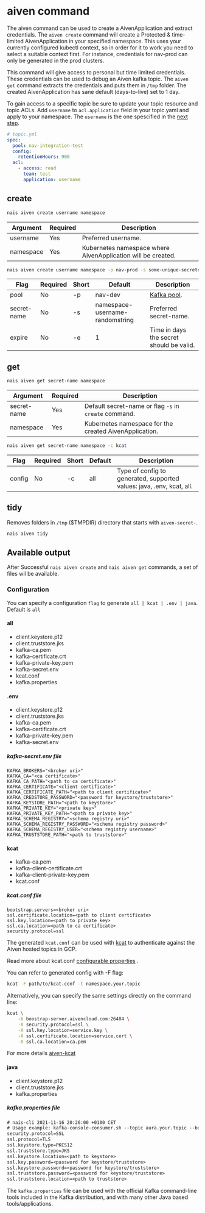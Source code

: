# aiven command

The aiven command can be used to create a AivenApplication and extract credentials.
The `aiven create` command will create a Protected & time-limited AivenApplication in your specified namespace.
This uses your currently configured kubectl context, so in order for it to work you need to select a suitable context first.
For instance, credentials for nav-prod can only be generated in the prod clusters.

This command will give access to personal but time limited credentials.
These credentials can be used to debug an Aiven kafka topic.
The `aiven get` command extracts the credentials and puts them in `/tmp` folder.
The created AivenApplication has sane default (days-to-live) set to 1 day.

To gain access to a specific topic be sure to update your topic resource and topic ACLs.
Add `username` to `acl.application` field in your topic.yaml and apply to your namespace.
The `username` is the one spescified in the [next step](#create).

```yaml
# topic.yml
spec:
  pool: nav-integration-test
  config:
    retentionHours: 900
  acl:
    - access: read
      team: test
      application: username
```

## create

```bash
nais aiven create username namespace
```

| Argument  | Required | Description                                                  |
|-----------|----------|--------------------------------------------------------------|
| username  | Yes      | Preferred username.                                          |
| namespace | Yes      | Kubernetes namespace where AivenApplication will be created. |

```bash
nais aiven create username namespace -p nav-prod -s some-unique-secretname -e 10
```

| Flag        | Required | Short | Default                         | Description                                     |
|-------------|----------|-------|---------------------------------|-------------------------------------------------|
| pool        | No       | -p    | nav-dev                         | [Kafka pool](../../persistence/kafka/index.md). |
| secret-name | No       | -s    | namespace-username-randomstring | Preferred secret-name.                          |
| expire      | No       | -e    | 1                               | Time in days the secret should be valid.        |

## get

```bash
nais aiven get secret-name namespace
```

| Argument    | Required | Description                                            |
|-------------|----------|--------------------------------------------------------|
| secret-name | Yes      | Default secret-name or flag `-s` in `create` command.  |
| namespace   | Yes      | Kubernetes namespace for the created AivenApplication. |

```bash
nais aiven get secret-name namespace -c kcat
```

| Flag   | Required | Short | Default | Description                                                           |
|--------|----------|-------|---------|-----------------------------------------------------------------------|
| config | No       | -c    | all     | Type of config to generated, supported values: java, .env, kcat, all. |

## tidy

Removes folders in `/tmp` ($TMPDIR) directory that starts with `aiven-secret-`.

```bash
nais aiven tidy
```

## Available output

After Successful `nais aiven create` and `nais aiven get` commands, a set of files wil be available.

### Configuration

You can specify a configuration `flag` to generate `all | kcat | .env | java`. Default is `all`

#### all

- client.keystore.p12
- client.truststore.jks
- kafka-ca.pem
- kafka-certificate.crt
- kafka-private-key.pem
- kafka-secret.env
- kcat.conf
- kafka.properties

#### .env

- client.keystore.p12
- client.truststore.jks
- kafka-ca.pem
- kafka-certificate.crt
- kafka-private-key.pem
- kafka-secret.env

##### kafka-secret.env file

```Properties
KAFKA_BROKERS="<broker uri>"
KAFKA_CA="<ca certificate>"
KAFKA_CA_PATH="<path to ca certificate>"
KAFKA_CERTIFICATE="<client certificate>"
KAFKA_CERTIFICATE_PATH="<path to client certificate>"
KAFKA_CREDSTORE_PASSWORD="<password for keystore/truststore>"
KAFKA_KEYSTORE_PATH="<path to keystore>"
KAFKA_PRIVATE_KEY="<private key>"
KAFKA_PRIVATE_KEY_PATH="<path to private key>"
KAFKA_SCHEMA_REGISTRY="<schema registry uri>"
KAFKA_SCHEMA_REGISTRY_PASSWORD="<schema registry password>"
KAFKA_SCHEMA_REGISTRY_USER="<schema registry username>"
KAFKA_TRUSTSTORE_PATH="<path to truststore>"
```

#### kcat

- kafka-ca.pem
- kafka-client-certificate.crt
- kafka-client-private-key.pem
- kcat.conf

##### kcat.conf file

```Properties
bootstrap.servers=<broker uri>
ssl.certificate.location=<path to client certificate>
ssl.key.location=<path to private key>
ssl.ca.location=<path to ca certificate>
security.protocol=ssl
```

The generated `kcat.conf` can be used with [kcat](https://github.com/edenhill/kcat) to authenticate against the Aiven hosted topics in GCP.

Read more about kcat.conf [configurable properties](https://github.com/edenhill/librdkafka/blob/master/CONFIGURATION.md)
.

You can refer to generated config with -F flag:

```sh
kcat -F path/to/kcat.conf -t namespace.your.topic
```

Alternatively, you can specify the same settings directly on the command line:

```sh
kcat \
    -b boostrap-server.aivencloud.com:26484 \
    -X security.protocol=ssl \
    -X ssl.key.location=service.key \
    -X ssl.certificate.location=service.cert \
    -X ssl.ca.location=ca.pem
```

For more details [aiven-kcat](https://help.aiven.io/en/articles/2607674-using-kafkacat)

#### java

- client.keystore.p12
- client.truststore.jks
- kafka.properties

##### kafka.properties file

```txt
# nais-cli 2021-11-16 20:26:00 +0100 CET
# Usage example: kafka-console-consumer.sh --topic aura.your.topic --bootstrap-server <broker uri> --consumer.config <file path>/kafka.properties
security.protocol=SSL
ssl.protocol=TLS
ssl.keystore.type=PKCS12
ssl.truststore.type=JKS
ssl.keystore.location=<path to keystore>
ssl.key.password=<password for keystore/truststore>
ssl.keystore.password=<password for keystore/truststore>
ssl.truststore.password=<password for keystore/truststore>
ssl.truststore.location=<path to truststore>
```

The `kafka.properties` file can be used with the official Kafka command-line tools included in the Kafka distribution, and with many other Java based tools/applications.
